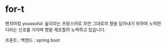 # for-t
벤치마킹
youssoful: 숲이라는 프랑스어로 자연 그대로의 향을 담아내기 위하여 노력한다라는 신조를 가지며 향을 제조할려 노력하고 있습니다.


프론트 : 
백엔드 : spring boot
